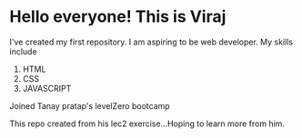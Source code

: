 # Hello everyone! This is Viraj

I've created my first repository.
I am aspiring to be web developer. My skills include

1. HTML
1. CSS
3. JAVASCRIPT 

 Joined Tanay pratap's levelZero bootcamp

This repo created from his lec2 exercise...Hoping to learn more from him.